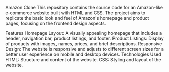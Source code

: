 Amazon Clone
This repository contains the source code for an Amazon-like e-commerce website built with HTML and CSS. The project aims to replicate the basic look and feel of Amazon's homepage and product pages, focusing on the frontend design aspects.

Features
Homepage Layout: A visually appealing homepage that includes a header, navigation bar, product listings, and footer.
Product Listings: Display of products with images, names, prices, and brief descriptions.
Responsive Design: The website is responsive and adjusts to different screen sizes for a better user experience on mobile and desktop devices.
Technologies Used
HTML: Structure and content of the website.
CSS: Styling and layout of the website.
